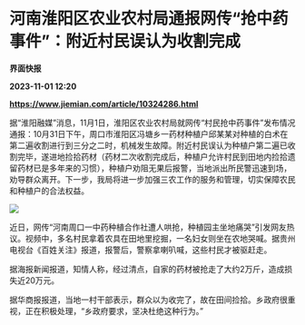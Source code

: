# 河南淮阳区农业农村局通报网传“抢中药事件”：附近村民误认为收割完成
**界面快报**

**2023-11-01 12:20**

**https://www.jiemian.com/article/10324286.html**

据“淮阳融媒”消息，11月1日，淮阳区农业农村局就网传“村民抢中药事件”发布情况通报：10月31日下午，周口市淮阳区冯塘乡一药材种植户邱某某对种植的白术在第二遍收割进行到三分之二时，机械发生故障。附近村民误认为种植户第二遍已收割完毕，遂进地捡拾药材（药材二次收割完成后，种植户允许村民到田地内捡拾遗留药材已是多年来的习惯），种植户劝阻无果后报警，当地派出所民警迅速到场，劝导群众离开。下一步，我局将进一步加强三农工作的服务和管理，切实保障农民和种植户的合法权益。

![](https://img3.jiemian.com/101/original/20231101/1698839867583200_a700xH.jpg)

近日，网传“河南周口一中药种植合作社遭人哄抢，种植园主坐地痛哭”引发网友热议。视频中，多名村民拿着农具在田地里挖掘，一名妇女则坐在农地哭喊。据贵州电视台《百姓关注》报道，报警后，警察拿喇叭喊，这些村民才被驱赶走。

据海报新闻报道，知情人称，经过清点，自家的药材被抢走了大约2万斤，造成损失近20万元。

据华商报报道，当地一村干部表示，群众以为收完了，故在田间捡拾。乡政府很重视，正在积极处理，“乡政府要求，坚决杜绝这种行为。”